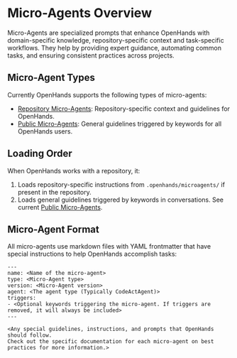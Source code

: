 # Micro-Agents Overview

Micro-Agents are specialized prompts that enhance OpenHands with domain-specific knowledge, repository-specific context
and task-specific workflows. They help by providing expert guidance, automating common tasks, and ensuring
consistent practices across projects.

## Micro-Agent Types

Currently OpenHands supports the following types of micro-agents:

* [Repository Micro-Agents](./microagents-repo): Repository-specific context and guidelines for OpenHands.
* [Public Micro-Agents](./microagents-public): General guidelines triggered by keywords for all OpenHands users.

## Loading Order

When OpenHands works with a repository, it:

1. Loads repository-specific instructions from `.openhands/microagents/` if present in the repository.
2. Loads general guidelines triggered by keywords in conversations.
See current [Public Micro-Agents](https://github.com/All-Hands-AI/OpenHands/tree/main/microagents/knowledge).

## Micro-Agent Format

All micro-agents use markdown files with YAML frontmatter that have special instructions to help OpenHands accomplish
tasks:
```
---
name: <Name of the micro-agent>
type: <Micro-Agent type>
version: <Micro-Agent version>
agent: <The agent type (Typically CodeActAgent)>
triggers:
- <Optional keywords triggering the micro-agent. If triggers are removed, it will always be included>
---

<Any special guidelines, instructions, and prompts that OpenHands should follow.
Check out the specific documentation for each micro-agent on best practices for more information.>
```
